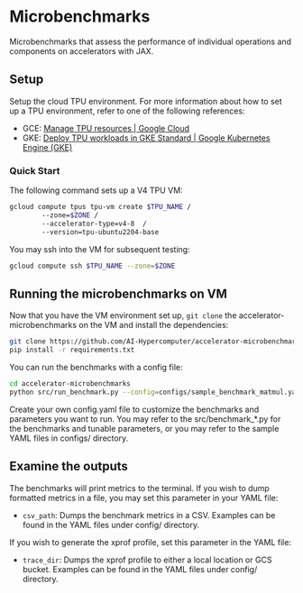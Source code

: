 # Microbenchmarks
Microbenchmarks that assess the performance of individual operations and components on accelerators with JAX.

## Setup

Setup the cloud TPU environment. For more information about how to set up a TPU environment, refer to one of the following references:

* GCE: [Manage TPU resources | Google Cloud](https://cloud.google.com/kubernetes-engine/docs/how-to/tpus)
* GKE: [Deploy TPU workloads in GKE Standard | Google Kubernetes Engine (GKE)](https://cloud.google.com/kubernetes-engine/docs/how-to/tpus)

### Quick Start

The following command sets up a V4 TPU VM:

```bash
gcloud compute tpus tpu-vm create $TPU_NAME /
        --zone=$ZONE /
        --accelerator-type=v4-8  /
        --version=tpu-ubuntu2204-base
```

You may ssh into the VM for subsequent testing:
```bash
gcloud compute ssh $TPU_NAME --zone=$ZONE
```

## Running the microbenchmarks on VM

Now that you have the VM environment set up, `git clone` the accelerator-microbenchmarks on the VM and install the dependencies:
```bash
git clone https://github.com/AI-Hypercomputer/accelerator-microbenchmarks.git
pip install -r requirements.txt
```

You can run the benchmarks with a config file:

```bash
cd accelerator-microbenchmarks
python src/run_benchmark.py --config=configs/sample_benchmark_matmul.yaml
```

Create your own config.yaml file to customize the benchmarks and parameters you want to run. You may refer to the src/benchmark_*.py for the benchmarks and tunable parameters, or you may refer to the sample YAML files in configs/ directory. 


## Examine the outputs

The benchmarks will print metrics to the terminal. If you wish to dump formatted metrics in a file, you may set this parameter in your YAML file:
* `csv_path`: Dumps the benchmark metrics in a CSV.
Examples can be found in the YAML files under config/ directory.

If you wish to generate the xprof profile, set this parameter in the YAML file:
* `trace_dir`: Dumps the xprof profile to either a local location or GCS bucket.
Examples can be found in the YAML files under config/ directory.
